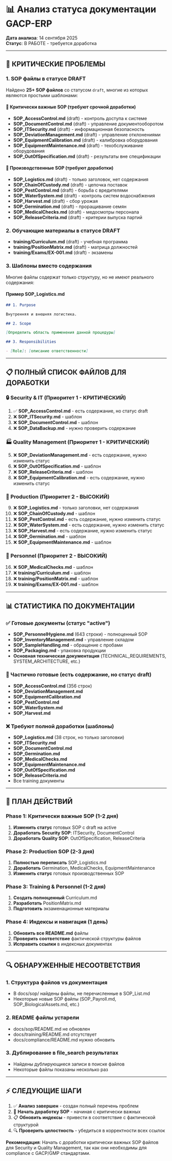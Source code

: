 # 📊 Анализ статуса документации GACP-ERP

**Дата анализа**: 14 сентября 2025  
**Статус**: В РАБОТЕ - требуется доработка

---

## 🚨 **КРИТИЧЕСКИЕ ПРОБЛЕМЫ**

### 1. SOP файлы в статусе DRAFT

Найдено **25+ SOP файлов** со статусом `draft`, многие из которых являются простыми шаблонами:

#### 🔴 Критически важные SOP (требуют срочной доработки)

- **SOP_AccessControl.md** (draft) - контроль доступа к системе
- **SOP_DocumentControl.md** (draft) - управление документооборотом
- **SOP_ITSecurity.md** (draft) - информационная безопасность
- **SOP_DeviationManagement.md** (draft) - управление отклонениями
- **SOP_EquipmentCalibration.md** (draft) - калибровка оборудования
- **SOP_EquipmentMaintenance.md** (draft) - техобслуживание оборудования
- **SOP_OutOfSpecification.md** (draft) - результаты вне спецификации

#### 🔶 Производственные SOP (требуют доработки)

- **SOP_Logistics.md** (draft) - только заголовок, нет содержания
- **SOP_ChainOfCustody.md** (draft) - цепочка поставок
- **SOP_PestControl.md** (draft) - борьба с вредителями
- **SOP_WaterSystem.md** (draft) - контроль систем водоснабжения
- **SOP_Harvest.md** (draft) - сбор урожая
- **SOP_Germination.md** (draft) - проращивание семян
- **SOP_MedicalChecks.md** (draft) - медосмотры персонала
- **SOP_ReleaseCriteria.md** (draft) - критерии выпуска партий

### 2. Обучающие материалы в статусе DRAFT

- **training/Curriculum.md** (draft) - учебная программа
- **training/PositionMatrix.md** (draft) - матрица должностей
- **training/Exams/EX-001.md** (draft) - экзамены

### 3. Шаблоны вместо содержания

Многие файлы содержат только структуру, но не имеют реального содержания:

#### Пример SOP_Logistics.md

```markdown
## 1. Purpose

Внутренняя и внешняя логистика.

## 2. Scope

[Определить область применения данной процедуры]

## 3. Responsibilities

- [Role]: [описание ответственности]
```

---

## 📋 **ПОЛНЫЙ СПИСОК ФАЙЛОВ ДЛЯ ДОРАБОТКИ**

### 🔒 Security & IT (Приоритет 1 - КРИТИЧЕСКИЙ)

1. ✅ **SOP_AccessControl.md** - есть содержание, но статус draft
2. ❌ **SOP_ITSecurity.md** - шаблон
3. ❌ **SOP_DocumentControl.md** - шаблон
4. ❌ **SOP_DataBackup.md** - нужно проверить содержание

### 🏭 Quality Management (Приоритет 1 - КРИТИЧЕСКИЙ)

5. ❌ **SOP_DeviationManagement.md** - есть содержание, нужно изменить статус
6. ❌ **SOP_OutOfSpecification.md** - шаблон
7. ❌ **SOP_ReleaseCriteria.md** - шаблон
8. ❌ **SOP_EquipmentCalibration.md** - есть содержание, нужно изменить статус

### 🌱 Production (Приоритет 2 - ВЫСОКИЙ)

9. ❌ **SOP_Logistics.md** - только заголовки, нет содержания
10. ❌ **SOP_ChainOfCustody.md** - шаблон
11. ❌ **SOP_PestControl.md** - есть содержание, нужно изменить статус
12. ❌ **SOP_WaterSystem.md** - есть содержание, нужно изменить статус
13. ❌ **SOP_Harvest.md** - есть содержание, нужно изменить статус
14. ❌ **SOP_Germination.md** - шаблон
15. ❌ **SOP_EquipmentMaintenance.md** - шаблон

### 👥 Personnel (Приоритет 2 - ВЫСОКИЙ)

16. ❌ **SOP_MedicalChecks.md** - шаблон
17. ❌ **training/Curriculum.md** - шаблон
18. ❌ **training/PositionMatrix.md** - шаблон
19. ❌ **training/Exams/EX-001.md** - шаблон

---

## 📊 **СТАТИСТИКА ПО ДОКУМЕНТАЦИИ**

### ✅ Готовые документы (статус "active")

- **SOP_PersonnelHygiene.md** (643 строки) - полноценный SOP
- **SOP_InventoryManagement.md** - управление складом
- **SOP_SampleHandling.md** - обращение с пробами
- **SOP_Packaging.md** - упаковка продукции
- **Основная техническая документация** (TECHNICAL_REQUIREMENTS, SYSTEM_ARCHITECTURE, etc.)

### 🔶 Частично готовые (есть содержание, но статус draft)

- **SOP_AccessControl.md** (356 строк)
- **SOP_DeviationManagement.md**
- **SOP_EquipmentCalibration.md**
- **SOP_PestControl.md**
- **SOP_WaterSystem.md**
- **SOP_Harvest.md**

### ❌ Требуют полной доработки (шаблоны)

- **SOP_Logistics.md** (38 строк, но только заголовки)
- **SOP_ITSecurity.md**
- **SOP_DocumentControl.md**
- **SOP_Germination.md**
- **SOP_MedicalChecks.md**
- **SOP_EquipmentMaintenance.md**
- **SOP_OutOfSpecification.md**
- **SOP_ReleaseCriteria.md**
- Все training документы

---

## 🎯 **ПЛАН ДЕЙСТВИЙ**

### Phase 1: Критически важные SOP (1-2 дня)

1. **Изменить статус** готовых SOP с draft на active
2. **Доработать Security SOP**: ITSecurity, DocumentControl
3. **Доработать Quality SOP**: OutOfSpecification, ReleaseCriteria

### Phase 2: Production SOP (2-3 дня)

1. **Полностью переписать** SOP_Logistics.md
2. **Доработать** Germination, MedicalChecks, EquipmentMaintenance
3. **Изменить статус** готовых производственных SOP

### Phase 3: Training & Personnel (1-2 дня)

1. **Создать полноценный** Curriculum.md
2. **Разработать** PositionMatrix.md
3. **Подготовить** экзаменационные материалы

### Phase 4: Индексы и навигация (1 день)

1. **Обновить все README.md** файлы
2. **Проверить соответствие** фактической структуры файлов
3. **Исправить ссылки** в индексных документах

---

## 🔍 **ОБНАРУЖЕННЫЕ НЕСООТВЕТСТВИЯ**

### 1. Структура файлов vs документация

- В docs/sop/ найдены файлы, не перечисленные в SOP_List.md
- Некоторые новые SOP файлы (SOP_Payroll.md, SOP_BiologicalAssets.md, etc.)

### 2. README файлы устарели

- docs/sop/README.md не обновлен
- docs/training/README.md отсутствует
- docs/compliance/README.md нужно обновить

### 3. Дублирование в file_search результатах

- Найдены дублирующиеся записи в поиске файлов
- Некоторые файлы показаны несколько раз

---

## ⚡ **СЛЕДУЮЩИЕ ШАГИ**

1. ✅ **Анализ завершен** - создан полный перечень проблем
2. 🔄 **Начать доработку SOP** - начиная с критически важных
3. 📋 **Обновить индексы** - привести в соответствие с фактической структурой
4. 🔍 **Проверить целостность** - убедиться в корректности всех ссылок

**Рекомендация**: Начать с доработки критически важных SOP файлов для Security и Quality Management, так как они необходимы для compliance с GACP/GMP стандартами.
